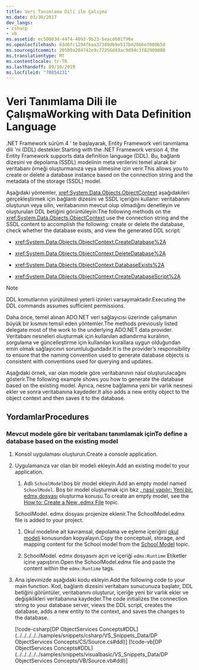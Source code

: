 ```yaml
---
title: Veri Tanımlama Dili ile Çalışma
ms.date: 03/30/2017
dev_langs:
- csharp
- vb
ms.assetid: ec50083d-44f4-4093-9b23-5eacd601f96e
ms.openlocfilehash: 83d6fc1294f6aa37389db9e517b02866ef000b50
ms.sourcegitcommit: 205b9a204742e9c77256d43ac9d94c3f82909808
ms.translationtype: MT
ms.contentlocale: tr-TR
ms.lasthandoff: 09/10/2019
ms.locfileid: "70854231"
---
```

# <a name="working-with-data-definition-language"></a><span data-ttu-id="37891-102">Veri Tanımlama Dili ile Çalışma</span><span class="sxs-lookup"><span data-stu-id="37891-102">Working with Data Definition Language</span></span>
<span data-ttu-id="37891-103">.NET Framework sürüm 4 ' te başlayarak, Entity Framework veri tanımlama dili 'ni (DDL) destekler.</span><span class="sxs-lookup"><span data-stu-id="37891-103">Starting with the .NET Framework version 4, the Entity Framework supports data definition language (DDL).</span></span> <span data-ttu-id="37891-104">Bu, bağlantı dizesini ve depolama (SSDL) modelinin meta verilerini temel alarak bir veritabanı örneği oluşturmanıza veya silmesine izin verir.</span><span class="sxs-lookup"><span data-stu-id="37891-104">This allows you to create or delete a database instance based on the connection string and the metadata of the storage (SSDL) model.</span></span>  
  
 <span data-ttu-id="37891-105">Aşağıdaki yöntemler, <xref:System.Data.Objects.ObjectContext> aşağıdakileri gerçekleştirmek için bağlantı dizesini ve SSDL içeriğini kullanır: veritabanını oluşturun veya silin, veritabanının mevcut olup olmadığını denetleyin ve oluşturulan DDL betiğini görüntüleyin:</span><span class="sxs-lookup"><span data-stu-id="37891-105">The following methods on the <xref:System.Data.Objects.ObjectContext> use the connection string and the SSDL content to accomplish the following: create or delete the database, check whether the database exists, and view the generated DDL script:</span></span>  
  
- <xref:System.Data.Objects.ObjectContext.CreateDatabase%2A>  
  
- <xref:System.Data.Objects.ObjectContext.DeleteDatabase%2A>  
  
- <xref:System.Data.Objects.ObjectContext.DatabaseExists%2A>  
  
- <xref:System.Data.Objects.ObjectContext.CreateDatabaseScript%2A>  
  
> [!NOTE]
> <span data-ttu-id="37891-106">DDL komutlarının yürütülmesi yeterli izinleri varsaymaktadır.</span><span class="sxs-lookup"><span data-stu-id="37891-106">Executing the DDL commands assumes sufficient permissions.</span></span>  
  
 <span data-ttu-id="37891-107">Daha önce, temel alınan ADO.NET veri sağlayıcısı üzerinde çalışmanın büyük bir kısmını temsil eden yöntemler.</span><span class="sxs-lookup"><span data-stu-id="37891-107">The methods previously listed delegate most of the work to the underlying ADO.NET data provider.</span></span> <span data-ttu-id="37891-108">Veritabanı nesneleri oluşturmak için kullanılan adlandırma kuralının, sorgulama ve güncelleştirme için kullanılan kurallara uygun olduğundan emin olmak sağlayıcının sorumluluğundadır.</span><span class="sxs-lookup"><span data-stu-id="37891-108">It is the provider’s responsibility to ensure that the naming convention used to generate database objects is consistent with conventions used for querying and updates.</span></span>  
  
 <span data-ttu-id="37891-109">Aşağıdaki örnek, var olan modele göre veritabanının nasıl oluşturulacağını gösterir.</span><span class="sxs-lookup"><span data-stu-id="37891-109">The following example shows you how to generate the database based on the existing model.</span></span> <span data-ttu-id="37891-110">Ayrıca, nesne bağlamına yeni bir varlık nesnesi ekler ve sonra veritabanına kaydeder.</span><span class="sxs-lookup"><span data-stu-id="37891-110">It also adds a new entity object to the object context and then saves it to the database.</span></span>  
  
## <a name="procedures"></a><span data-ttu-id="37891-111">Yordamlar</span><span class="sxs-lookup"><span data-stu-id="37891-111">Procedures</span></span>  
  
### <a name="to-define-a-database-based-on-the-existing-model"></a><span data-ttu-id="37891-112">Mevcut modele göre bir veritabanı tanımlamak için</span><span class="sxs-lookup"><span data-stu-id="37891-112">To define a database based on the existing model</span></span>  
  
1. <span data-ttu-id="37891-113">Konsol uygulaması oluşturun.</span><span class="sxs-lookup"><span data-stu-id="37891-113">Create a console application.</span></span>  
  
2. <span data-ttu-id="37891-114">Uygulamanıza var olan bir modeli ekleyin.</span><span class="sxs-lookup"><span data-stu-id="37891-114">Add an existing model to your application.</span></span>  
  
    1. <span data-ttu-id="37891-115">Adlı `SchoolModel`boş bir model ekleyin.</span><span class="sxs-lookup"><span data-stu-id="37891-115">Add an empty model named `SchoolModel`.</span></span> <span data-ttu-id="37891-116">Boş bir model oluşturmak için bkz [. nasıl yapılır: Yeni bir. edmx dosyası](https://docs.microsoft.com/previous-versions/dotnet/netframework-4.0/cc716703(v=vs.100)) oluşturma konusu.</span><span class="sxs-lookup"><span data-stu-id="37891-116">To create an empty model, see the [How to: Create a New .edmx File](https://docs.microsoft.com/previous-versions/dotnet/netframework-4.0/cc716703(v=vs.100)) topic.</span></span>  
  
     <span data-ttu-id="37891-117">SchoolModel. edmx dosyası projenize eklenir.</span><span class="sxs-lookup"><span data-stu-id="37891-117">The SchoolModel.edmx file is added to your project.</span></span>  
  
    1. <span data-ttu-id="37891-118">Okul modeline ait kavramsal, depolama ve eşleme içeriğini [okul modeli](https://docs.microsoft.com/previous-versions/dotnet/netframework-4.0/bb896300(v=vs.100)) konusundan kopyalayın.</span><span class="sxs-lookup"><span data-stu-id="37891-118">Copy the conceptual, storage, and mapping content for the School model from the [School Model](https://docs.microsoft.com/previous-versions/dotnet/netframework-4.0/bb896300(v=vs.100)) topic.</span></span>  
  
    2. <span data-ttu-id="37891-119">SchoolModel. edmx dosyasını açın ve içeriği `edmx:Runtime` Etiketler içine yapıştırın.</span><span class="sxs-lookup"><span data-stu-id="37891-119">Open the SchoolModel.edmx file and paste the content within the `edmx:Runtime` tags.</span></span>  
  
3. <span data-ttu-id="37891-120">Ana işlevinizde aşağıdaki kodu ekleyin.</span><span class="sxs-lookup"><span data-stu-id="37891-120">Add the following code to your main function.</span></span> <span data-ttu-id="37891-121">Kod, bağlantı dizesini veritabanı sunucunuza başlatır, DDL betiğini görüntüler, veritabanını oluşturur, içeriğe yeni bir varlık ekler ve değişiklikleri veritabanına kaydeder.</span><span class="sxs-lookup"><span data-stu-id="37891-121">The code initializes the connection string to your database server, views the DDL script, creates the database, adds a new entity to the context, and saves the changes to the database.</span></span>  
  
     [!code-csharp[DP ObjectServices Concepts#DDL](../../../../../samples/snippets/csharp/VS_Snippets_Data/DP ObjectServices Concepts/CS/Source.cs#ddl)]
     [!code-vb[DP ObjectServices Concepts#DDL](../../../../../samples/snippets/visualbasic/VS_Snippets_Data/DP ObjectServices Concepts/VB/Source.vb#ddl)]
